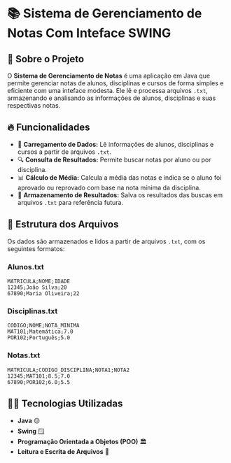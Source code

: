 # 📚 Sistema de Gerenciamento de Notas Com Inteface SWING

## 📖 Sobre o Projeto
O **Sistema de Gerenciamento de Notas** é uma aplicação em Java que permite gerenciar notas de alunos, disciplinas e cursos de forma simples e eficiente com uma inteface modesta. Ele lê e processa arquivos `.txt`, armazenando e analisando as informações de alunos, disciplinas e suas respectivas notas.

## 🔥 Funcionalidades
- 📂 **Carregamento de Dados:** Lê informações de alunos, disciplinas e cursos a partir de arquivos `.txt`.
- 🔍 **Consulta de Resultados:** Permite buscar notas por aluno ou por disciplina.
- 📊 **Cálculo de Média:** Calcula a média das notas e indica se o aluno foi aprovado ou reprovado com base na nota mínima da disciplina.
- 💾 **Armazenamento de Resultados:** Salva os resultados das buscas em arquivos `.txt` para referência futura.

## 📁 Estrutura dos Arquivos
Os dados são armazenados e lidos a partir de arquivos `.txt`, com os seguintes formatos:

### **Alunos.txt**
```
MATRICULA;NOME;IDADE
12345;João Silva;20
67890;Maria Oliveira;22
```

### **Disciplinas.txt**
```
CODIGO;NOME;NOTA_MINIMA
MAT101;Matemática;7.0
POR102;Português;5.0
```

### **Notas.txt**
```
MATRICULA;CODIGO_DISCIPLINA;NOTA1;NOTA2
12345;MAT101;8.5;7.0
67890;POR102;6.0;5.5
```


## 👨‍💻 Tecnologias Utilizadas
- **Java** 🟡
- **Swing** 🪟
- **Programação Orientada a Objetos (POO)** 🏛️
- **Leitura e Escrita de Arquivos** 📂


 
